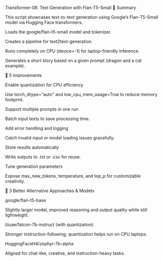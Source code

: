 
Transformer-08: Text Generation with Flan-T5-Small
📌 Summary

This script showcases text-to-text generation using Google’s Flan-T5-Small model via Hugging Face transformers.

Loads the google/flan-t5-small model and tokenizer.

Creates a pipeline for text2text-generation.

Runs completely on CPU (device=-1) for laptop-friendly inference.

Generates a short story based on a given prompt (dragon and a cat example).

🔧 5 Improvements

Enable quantization for CPU efficiency

Use torch_dtype="auto" and low_cpu_mem_usage=True to reduce memory footprint.

Support multiple prompts in one run

Batch input texts to save processing time.

Add error handling and logging

Catch invalid input or model loading issues gracefully.

Store results automatically

Write outputs to .txt or .csv for reuse.

Tune generation parameters

Expose max_new_tokens, temperature, and top_p for customizable creativity.

🌟 3 Better Alternative Approaches & Models

google/flan-t5-base

Slightly larger model, improved reasoning and output quality while still lightweight.

tiiuae/falcon-7b-instruct (with quantization)

Stronger instruction-following; quantization helps run on CPU laptops.

HuggingFaceH4/zephyr-7b-alpha

Aligned for chat-like, creative, and instruction-heavy tasks.

